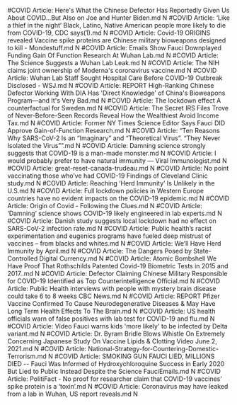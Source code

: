 #COVID
Article: Here's What the Chinese Defector Has Reportedly Given Us About COVID...But Also on Joe and Hunter Biden.md N
#COVID
Article: ‘Like a thief in the night’ Black, Latino, Native American people more likely to die from COVID-19, CDC says(1).md N
#COVID
Article: Covid-19 ORIGINS revealed Vaccine spike proteins are Chinese military bioweapons designed to kill - Mondestuff.md N
#COVID
Article: Emails Show Fauci Downplayed Funding Gain Of Function Research At Wuhan Lab.md N
#COVID
Article: The Science Suggests a Wuhan Lab Leak.md N
#COVID
Article: The NIH claims joint ownership of Moderna's coronavirus vaccine.md N
#COVID
Article: Wuhan Lab Staff Sought Hospital Care Before COVID-19 Outbreak Disclosed - WSJ.md N
#COVID
Article: REPORT High-Ranking Chinese Defector Working With DIA Has 'Direct Knowledge' of China's Bioweapons Program—and It's Very Bad.md N
#COVID
Article: The lockdown effect A counterfactual for Sweden.md N
#COVID
Article: The Secret IRS Files Trove of Never-Before-Seen Records Reveal How the Wealthiest Avoid Income Tax.md N
#COVID
Article: Former NY Times Science Editor Says Fauci DID Approve Gain-of-Function Research.md N
#COVID
Article: “Ten Reasons Why SARS-CoV-2 Is an “Imaginary” and “Theoretical Virus”. “They Never Isolated the Virus””.md N
#COVID
Article: Damning science strongly suggests that COVID-19 is a man-made monster.md N
#COVID
Article: I would probably prefer to have natural immunity — Viral Immunologist.md N
#COVID
Article: great-reset-canada-trudeau.md N
#COVID
Article: No point vaccinating those who’ve had COVID-19 Findings of Cleveland Clinic study.md N
#COVID
Article: Reaching ‘Herd Immunity’ Is Unlikely in the U.S.md N
#COVID
Article: Full lockdown policies in Western Europe countries have no evident impacts on the COVID-19 epidemic.md N
#COVID
Article: Origin of Covid - Following the Clues.md N
#COVID
Article: ‘Damning’ science shows COVID-19 likely engineered in lab experts.md N
#COVID
Article: Danish study suggests local lockdown had no effect on SARS-CoV-2 infection rate.md N
#COVID
Article: Public health’s racist experimentation and eugenics programs have fueled deep mistrust of vaccines – from blacks and whites.md N
#COVID
Article: We’ll Have Herd Immunity by April.md N
#COVID
Article: The Dangers Posed by State-Controlled Digital Currency.md N
#COVID
Article: Atomic Bombshell We Have Proof That Rothschilds Patented Covid-19 Biometric Tests in 2015 and 2017..md N
#COVID
Article: Defector Claiming Chinese Military Responsible for COVID-19 Identified as Top Counterintelligence Official.md N
#COVID
Article: Public Health interviews with people with mystery brain disease could take 6 to 8 weeks  CBC News.md N
#COVID
Article: REPORT Pfizer Vaccine Confirmed To Cause Neurodegenerative Diseases & May Have Long Term Health Effects To The Brain.md N
#COVID
Article: US health officials warn of false positives with lab test for COVID-19 and flu.md N
#COVID
Article: Video Fauci warns kids 'more likely' to be infected by Delta variant.md N
#COVID
Article: Dr. Byram Bridle Blows Whistle On Extremely Concerning Japanese Study On Vaccine Lipids & Clotting Video June 2, 2021.md N
#COVID
Article: National-Strategy-for-Countering-Domestic-Terrorism.md N
#COVID
Article: SMOKING GUN FAUCI LIED, MILLIONS DIED -- Fauci Was Informed of Hydroxychloroquine Success in Early 2020 But Lied to Public Instead Despite the Science FauciEmails.md N
#COVID
Article: PolitiFact - No proof for researcher claim that COVID-19 vaccines’ spike protein is a ‘toxin’.md N
#COVID
Article: Coronavirus may have leaked from a lab in Wuhan, US report reveals.md N
